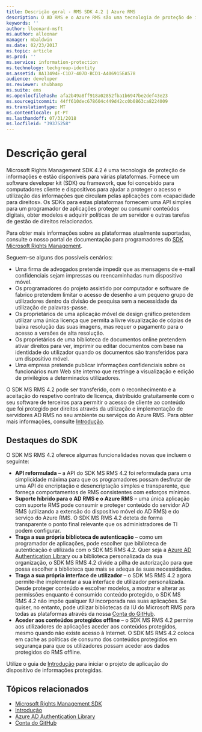 ```yaml
---
title: Descrição geral - RMS SDK 4.2 | Azure RMS
description: O AD RMS e o Azure RMS são uma tecnologia de proteção de informações que ajudam a salvaguardar as informações digitais contra a utilização não autorizada.
keywords: ''
author: lleonard-msft
ms.author: alleonar
manager: mbaldwin
ms.date: 02/23/2017
ms.topic: article
ms.prod: ''
ms.service: information-protection
ms.technology: techgroup-identity
ms.assetid: 8A13494E-C1D7-407D-BCD1-A406915EA578
audience: developer
ms.reviewer: shubhamp
ms.suite: ems
ms.openlocfilehash: afa2b49a8ff918a02852fba1b6947be2def43e23
ms.sourcegitcommit: 44ff610dec678604c449d42cc0b0863ca8224009
ms.translationtype: MT
ms.contentlocale: pt-PT
ms.lasthandoff: 07/31/2018
ms.locfileid: "39375258"
---
```

# <a name="overview"></a>Descrição geral

Microsoft Rights Management SDK 4.2 é uma tecnologia de proteção de informações e estão disponíveis para várias plataformas.  Fornece um software developer kit (SDK) ou framework, que foi concebido para computadores cliente e dispositivos para ajudar a proteger o acesso e utilização das informações que circulam pelas aplicações com «capacidade para direitos». Os SDKs para estas plataformas fornecem uma API simples para um programador de aplicações proteger ou consumir conteúdos digitais, obter modelos e adquirir políticas de um servidor e outras tarefas de gestão de direitos relacionados.

Para obter mais informações sobre as plataformas atualmente suportadas, consulte o nosso portal de documentação para programadores do [SDK Microsoft Rights Management](active-directory-rights-management-services-multi-platform-thin-client-sdk-portal.md).

Seguem-se alguns dos possíveis cenários:

-   Uma firma de advogados pretende impedir que as mensagens de e-mail confidenciais sejam impressas ou reencaminhadas num dispositivo móvel.
-   Os programadores do projeto assistido por computador e software de fabrico pretendem limitar o acesso de desenho a um pequeno grupo de utilizadores dentro da divisão de pesquisa sem a necessidade da utilização de palavras-passe.
-   Os proprietários de uma aplicação móvel de design gráfico pretendem utilizar uma única licença que permita a livre visualização de cópias de baixa resolução das suas imagens, mas requer o pagamento para o acesso a versões de alta resolução.
-   Os proprietários de uma biblioteca de documentos online pretendem ativar direitos para ver, imprimir ou editar documentos com base na identidade do utilizador quando os documentos são transferidos para um dispositivo móvel.
-   Uma empresa pretende publicar informações confidenciais sobre os funcionários num Web site interno que restringe a visualização e edição de privilégios a determinados utilizadores.

O SDK MS RMS 4.2 pode ser transferido, com o reconhecimento e a aceitação do respetivo contrato de licença, distribuído gratuitamente com o seu software de terceiros para permitir o acesso de cliente ao conteúdo que foi protegido por direitos através da utilização e implementação de servidores AD RMS no seu ambiente ou serviços do Azure RMS. Para obter mais informações, consulte [Introdução](get-started.md).

## <a name="sdk-highlights"></a>Destaques do SDK


O SDK MS RMS 4.2 oferece algumas funcionalidades novas que incluem o seguinte:

-   **API reformulada** – a API do SDK MS RMS 4.2 foi reformulada para uma simplicidade máxima para que os programadores possam desfrutar de uma API de encriptação e desencriptação simples e transparente, que forneça comportamentos de RMS consistentes com esforços mínimos.
-   **Suporte híbrido para o AD RMS e o Azure RMS** – uma única aplicação com suporte RMS pode consumir e proteger conteúdo do servidor AD RMS (utilizando a extensão do dispositivo móvel do AD RMS) e do serviço do Azure RMS. O SDK MS RMS 4.2 deteta de forma transparente o ponto final relevante que os administradores de TI podem configurar.
-   **Traga a sua própria biblioteca de autenticação** – como um programador de aplicações, pode escolher que biblioteca de autenticação é utilizada com o SDK MS RMS 4.2. Quer seja a [Azure AD Authentication Library](https://msdn.microsoft.com/library/jj573266.aspx) ou a biblioteca personalizada da sua organização, o SDK MS RMS 4.2 divide a pilha de autorização para que possa escolher a biblioteca que mais se adequa às suas necessidades.
-   **Traga a sua própria interface de utilizador** – o SDK MS RMS 4.2 agora permite-lhe implementar a sua interface de utilizador personalizada. Desde proteger conteúdo e escolher modelos, a mostrar e alterar as permissões enquanto é consumido conteúdo protegido, o SDK MS RMS 4.2 não impõe qualquer IU incorporada nas suas aplicações. Se quiser, no entanto, pode utilizar bibliotecas da IU do Microsoft RMS para todas as plataformas através da nossa [Conta do GitHub](https://github.com/AzureAD/).
-   **Aceder aos conteúdos protegidos offline** – o SDK MS RMS 4.2 permite aos utilizadores de aplicações aceder aos conteúdos protegidos, mesmo quando não existe acesso à Internet. O SDK MS RMS 4.2 coloca em cache as políticas de consumo dos conteúdos protegidos em segurança para que os utilizadores possam aceder aos dados protegidos do RMS offline.

Utilize o guia de [Introdução](get-started.md) para iniciar o projeto de aplicação do dispositivo de informações protegidas.

## <a name="related-topics"></a>Tópicos relacionados

* [Microsoft Rights Management SDK](active-directory-rights-management-services-multi-platform-thin-client-sdk-portal.md)
* [Introdução](get-started.md)
* [Azure AD Authentication Library](https://msdn.microsoft.com/library/jj573266.aspx)
* [Conta do GitHub](https://github.com/AzureAD/)
